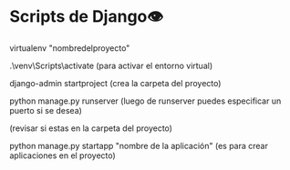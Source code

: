 # Scripts de Django👁



virtualenv "nombredelproyecto"

.\venv\Scripts\activate (para activar el entorno virtual)

django-admin startproject (crea la carpeta del proyecto)

python manage.py runserver (luego de runserver puedes especificar un puerto si se desea)

(revisar si estas en la carpeta del proyecto)

python manage.py startapp "nombre de la aplicación" (es para crear aplicaciones en el proyecto)
